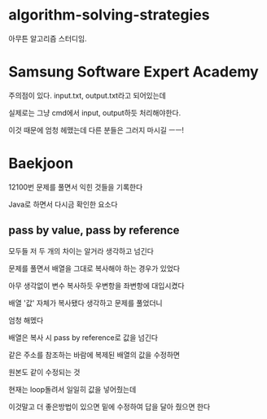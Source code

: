 # algorithm-solving-strategies

아무튼 알고리즘 스터디임. 

# Samsung Software Expert Academy

주의점이 있다. input.txt, output.txt라고 되어있는데

실제로는 그냥 cmd에서 input, output하듯 처리해야한다.

이것 때문에 엄청 헤맸는데 다른 분들은 그러지 마시길 ㅡㅡ!

# Baekjoon

12100번 문제를 풀면서 익힌 것들을 기록한다

Java로 하면서 다시금 확인한 요소다

## pass by value, pass by reference

모두들 저 두 개의 차이는 알거라 생각하고 넘긴다

문제를 풀면서 배열을 그대로 복사해야 하는 경우가 있었다

아무 생각없이 변수 복사하듯 우변항을 좌변항에 대입시켰다

배열 '값' 자체가 복사됐다 생각하고 문제를 풀었더니

엄청 해멨다

배열은 복사 시 pass by reference로 값을 넘긴다

같은 주소를 참조하는 바람에 복제된 배열의 값을 수정하면

원본도 같이 수정되는 것

현재는 loop돌려서 일일히 값을 넣어줬는데

이것말고 더 좋은방법이 있으면 밑에 수정하여 답을 달아 줬으면 한다
